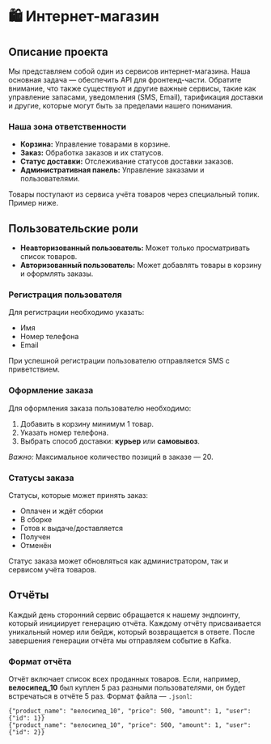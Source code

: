 # 🛍 Интернет-магазин

## Описание проекта

Мы представляем собой один из сервисов интернет-магазина. Наша основная задача — обеспечить API для фронтенд-части. Обратите внимание, что также существуют и другие важные сервисы, такие как управление запасами, уведомления (SMS, Email), тарификация доставки и другие, которые могут быть за пределами нашего понимания.

### Наша зона ответственности

- **Корзина:** Управление товарами в корзине.
- **Заказ:** Обработка заказов и их статусов.
- **Статус доставки:** Отслеживание статусов доставки заказов.
- **Административная панель:** Управление заказами и пользователями.

Товары поступают из сервиса учёта товаров через специальный топик. Пример ниже.

## Пользовательские роли

- **Неавторизованный пользователь:** Может только просматривать список товаров.
- **Авторизованный пользователь:** Может добавлять товары в корзину и оформлять заказы.

### Регистрация пользователя

Для регистрации необходимо указать:
- Имя
- Номер телефона
- Email

При успешной регистрации пользователю отправляется SMS с приветствием.

### Оформление заказа

Для оформления заказа пользователю необходимо:
1. Добавить в корзину минимум 1 товар.
2. Указать номер телефона.
3. Выбрать способ доставки: **курьер** или **самовывоз**.

*Важно:* Максимальное количество позиций в заказе — 20.

### Статусы заказа

Статусы, которые может принять заказ:
- Оплачен и ждёт сборки
- В сборке
- Готов к выдаче/доставляется
- Получен
- Отменён

Статус заказа может обновляться как администратором, так и сервисом учёта товаров.

## Отчёты

Каждый день сторонний сервис обращается к нашему эндпоинту, который инициирует генерацию отчёта. Каждому отчёту присваивается уникальный номер или бейдж, который возвращается в ответе. После завершения генерации отчёта мы отправляем событие в Kafka.

### Формат отчёта

Отчёт включает список всех проданных товаров. Если, например, **велосипед_10** был куплен 5 раз разными пользователями, он будет встречаться в отчёте 5 раз. Формат файла — `.jsonl`:

```jsonl
{"product_name": "велосипед_10", "price": 500, "amount": 1, "user": {"id": 1}}
{"product_name": "велосипед_10", "price": 500, "amount": 1, "user": {"id": 2}}
```

